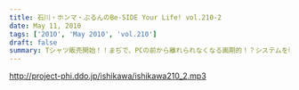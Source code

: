 ```yaml
---
title: 石川・ホンマ・ぶるんのBe-SIDE Your Life! vol.210-2
date: May 11, 2010
tags: ['2010', 'May 2010', 'vol.210']
draft: false
summary: Tシャツ販売開始！！まぢで、PCの前から離れられなくなる画期的！？システムを導入～～～。自分の感性を信じてデザインよろしく！！NAMAE
---
```


http://project-phi.ddo.jp/ishikawa/ishikawa210_2.mp3